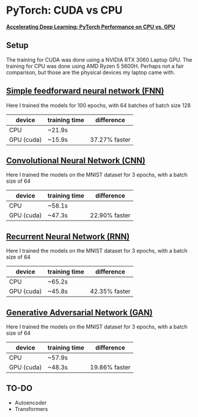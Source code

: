 # PyTorch: CUDA vs CPU

[**Accelerating Deep Learning: PyTorch Performance on CPU vs. GPU**](./Accelerating%20Deep%20Learning%20-%20PyTorch%20Performance%20on%20CPU%20vs.%20GPU.pdf)

## Setup

The training for CUDA was done using a NVIDIA RTX 3060 Laptop GPU. The training for CPU was done using AMD Ryzen 5 5600H. Perhaps not a fair comparison, but those are the physical devices my laptop came with.

## [Simple feedforward neural network (FNN)](./FNN.ipynb)

Here I trained the models for 100 epochs, with 64 batches of batch size 128

| device     | training time | difference    |
| ---------- | ------------- | ------------- |
| CPU        | ~21.9s        |               |
| GPU (cuda) | ~15.9s        | 37.27% faster |

## [Convolutional Neural Network (CNN)](./CNN.ipynb)

Here I trained the models on the MNIST dataset for 3 epochs, with a batch size of 64

| device     | training time | difference    |
| ---------- | ------------- | ------------- |
| CPU        | ~58.1s        |               |
| GPU (cuda) | ~47.3s        | 22.90% faster |

## [Recurrent Neural Network (RNN)](./RNN.ipynb)

Here I trained the models on the MNIST dataset for 3 epochs, with a batch size of 64

| device     | training time | difference    |
| ---------- | ------------- | ------------- |
| CPU        | ~65.2s        |               |
| GPU (cuda) | ~45.8s        | 42.35% faster |

## [Generative Adversarial Network (GAN)](./GAN.ipynb)

Here I trained the models on the MNIST dataset for 3 epochs, with a batch size of 64

| device     | training time | difference    |
| ---------- | ------------- | ------------- |
| CPU        | ~57.9s        |               |
| GPU (cuda) | ~48.3s        | 19.86% faster |

## TO-DO

- Autoencoder
- Transformers
